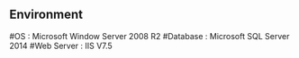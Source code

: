 ## Environment
#OS : Microsoft Window Server 2008 R2
#Database : Microsoft SQL Server 2014
#Web Server : IIS V7.5
